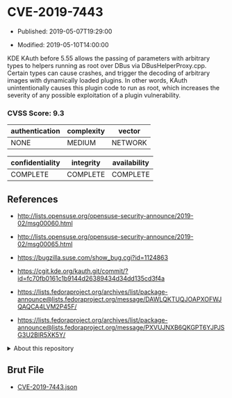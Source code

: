 # CVE-2019-7443

- Published: 2019-05-07T19:29:00

- Modified: 2019-05-10T14:00:00

KDE KAuth before 5.55 allows the passing of parameters with arbitrary types to helpers running as root over DBus via DBusHelperProxy.cpp. Certain types can cause crashes, and trigger the decoding of arbitrary images with dynamically loaded plugins. In other words, KAuth unintentionally causes this plugin code to run as root, which increases the severity of any possible exploitation of a plugin vulnerability.

### CVSS Score: **9.3**

| authentication | complexity | vector |
| --- | --- | --- |
| NONE | MEDIUM | NETWORK |

| confidentiality | integrity | availability |
| --- | --- | --- |
| COMPLETE | COMPLETE | COMPLETE |

## References

* http://lists.opensuse.org/opensuse-security-announce/2019-02/msg00060.html

* http://lists.opensuse.org/opensuse-security-announce/2019-02/msg00065.html

* https://bugzilla.suse.com/show_bug.cgi?id=1124863

* https://cgit.kde.org/kauth.git/commit/?id=fc70fb0161c1b9144d26389434d34dd135cd3f4a

* https://lists.fedoraproject.org/archives/list/package-announce@lists.fedoraproject.org/message/DAWLQKTUQJOAPXOFWJQAQCA4LVM2P45F/

* https://lists.fedoraproject.org/archives/list/package-announce@lists.fedoraproject.org/message/PXVUJNXB6QKGPT6YJPJSG3U2BIR5XK5Y/

<details>
<summary>About this repository</summary> 

  This repository is part of the project [Live Hack CVE](https://github.com/Live-Hack-CVE). Main website can be found [www.live-hack.org](https://www.live-hack.org) 
  
  Made by [Sn0wAlice](https://github.com/Sn0wAlice) for the people that care about security and need to have a feed of the latest CVEs. Hope you enjoy it, don't forget to star the repo and follow me on [Twitter](https://twitter.com/Sn0wAlice) and [Github](https://github.com/Sn0wAlice). And that is my [personnal website](https://www.alice-snow.me/)

  - [Home Page](https://github.com/Live-Hack-CVE)
  - [Framework](https://github.com/Live-Hack-CVE/cve-framework)
  - [CVE database](https://github.com/Live-Hack-CVE/full_database)
  - [Changelog](https://github.com/Live-Hack-CVE/Changelog)
</details>

## Brut File

* [CVE-2019-7443.json](https://raw.githubusercontent.com/Live-Hack-CVE/full_database/main/cves/2019/CVE-2019-7443.json)

